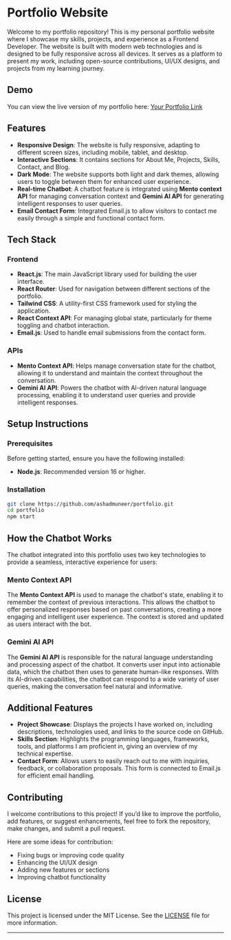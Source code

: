 # Portfolio Website

Welcome to my portfolio repository! This is my personal portfolio website where I showcase my skills, projects, and experience as a Frontend Developer. The website is built with modern web technologies and is designed to be fully responsive across all devices. It serves as a platform to present my work, including open-source contributions, UI/UX designs, and projects from my learning journey.

## Demo

You can view the live version of my portfolio here: [Your Portfolio Link](https://your-portfolio-link.com)

## Features

- **Responsive Design**: The website is fully responsive, adapting to different screen sizes, including mobile, tablet, and desktop.
- **Interactive Sections**: It contains sections for About Me, Projects, Skills, Contact, and Blog.
- **Dark Mode**: The website supports both light and dark themes, allowing users to toggle between them for enhanced user experience.
- **Real-time Chatbot**: A chatbot feature is integrated using **Mento context API** for managing conversation context and **Gemini AI API** for generating intelligent responses to user queries.
- **Email Contact Form**: Integrated Email.js to allow visitors to contact me easily through a simple and functional contact form.

## Tech Stack

### Frontend
- **React.js**: The main JavaScript library used for building the user interface.
- **React Router**: Used for navigation between different sections of the portfolio.
- **Tailwind CSS**: A utility-first CSS framework used for styling the application.
- **React Context API**: For managing global state, particularly for theme toggling and chatbot interaction.
- **Email.js**: Used to handle email submissions from the contact form.

### APIs
- **Mento Context API**: Helps manage conversation state for the chatbot, allowing it to understand and maintain the context throughout the conversation.
- **Gemini AI API**: Powers the chatbot with AI-driven natural language processing, enabling it to understand user queries and provide intelligent responses.

## Setup Instructions

### Prerequisites

Before getting started, ensure you have the following installed:

- **Node.js**: Recommended version 16 or higher.

### Installation
   ```bash
   git clone https://github.com/ashadmuneer/portfolio.git
   cd portfolio
   npm start
```
## How the Chatbot Works

The chatbot integrated into this portfolio uses two key technologies to provide a seamless, interactive experience for users:

### **Mento Context API**
The **Mento Context API** is used to manage the chatbot's state, enabling it to remember the context of previous interactions. This allows the chatbot to offer personalized responses based on past conversations, creating a more engaging and intelligent user experience. The context is stored and updated as users interact with the bot.

### **Gemini AI API**
The **Gemini AI API** is responsible for the natural language understanding and processing aspect of the chatbot. It converts user input into actionable data, which the chatbot then uses to generate human-like responses. With its AI-driven capabilities, the chatbot can respond to a wide variety of user queries, making the conversation feel natural and informative.

## Additional Features

- **Project Showcase**: Displays the projects I have worked on, including descriptions, technologies used, and links to the source code on GitHub.
- **Skills Section**: Highlights the programming languages, frameworks, tools, and platforms I am proficient in, giving an overview of my technical expertise.
- **Contact Form**: Allows users to easily reach out to me with inquiries, feedback, or collaboration proposals. This form is connected to Email.js for efficient email handling.

## Contributing

I welcome contributions to this project! If you’d like to improve the portfolio, add features, or suggest enhancements, feel free to fork the repository, make changes, and submit a pull request.

Here are some ideas for contribution:

- Fixing bugs or improving code quality
- Enhancing the UI/UX design
- Adding new features or sections
- Improving chatbot functionality

## License

This project is licensed under the MIT License. See the [LICENSE](LICENSE) file for more information.

---


